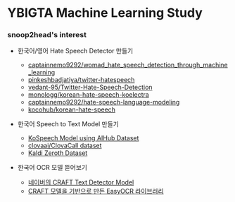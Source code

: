 # YBIGTA Machine Learning Study



### snoop2head's interest

* 한국어/영어 Hate Speech Detector 만들기
  * [captainnemo9292/womad_hate_speech_detection_through_machine_learning](https://github.com/captainnemo9292/womad_hate_speech_detection_through_machine_learning)
  * [pinkeshbadjatiya/twitter-hatespeech](https://github.com/pinkeshbadjatiya/twitter-hatespeech)
  * [vedant-95/Twitter-Hate-Speech-Detection](https://github.com/vedant-95/Twitter-Hate-Speech-Detection)
  * [monologg/korean-hate-speech-koelectra](https://github.com/monologg/korean-hate-speech-koelectra)
  * [captainnemo9292/hate-speech-language-modeling](https://github.com/*captainnemo9292/hate-speech-language-modeling)
  * [kocohub/korean-hate-speech](https://github.com/kocohub/korean-hate-speech)

* 한국어 Speech to Text Model 만들기
  * [KoSpeech Model using AIHub Dataset](https://github.com/sooftware/KoSpeech)
  * [clovaai/ClovaCall dataset](https://github.com/clovaai/ClovaCall)
  * [Kaldi Zeroth Dataset](https://github.com/goodatlas/zeroth)

* 한국어 OCR 모델 뜯어보기
  * [네이버의 CRAFT Text Detector Model](https://github.com/clovaai/CRAFT-pytorch)
  * [CRAFT 모델을 기반으로 만든 EasyOCR 라이브러리](https://github.com/JaidedAI/EasyOCR)

